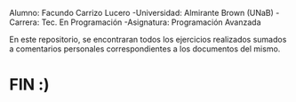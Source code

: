 Alumno: Facundo Carrizo Lucero
-Universidad: Almirante Brown (UNaB)
-Carrera: Tec. En Programación
-Asignatura: Programación Avanzada

En este repositorio, se encontraran todos los ejercicios realizados sumados a comentarios personales correspondientes a los documentos del mismo. 


# FIN :)
